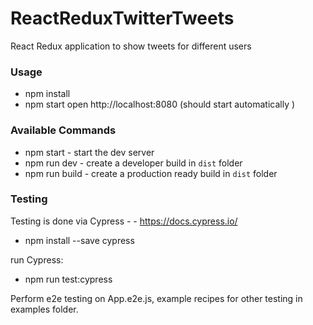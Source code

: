 # ReactReduxTwitterTweets
React Redux application to show tweets for different users


### Usage

- npm install
- npm start
open http://localhost:8080  (should start automatically )


### Available Commands

- npm start - start the dev server
- npm run dev - create a developer build in `dist` folder
- npm run build - create a production ready build in `dist` folder


### Testing

Testing is done via Cypress - - https://docs.cypress.io/

- npm install --save cypress

run Cypress: 
- npm run test:cypress

Perform e2e testing on App.e2e.js, example recipes for other testing in examples folder.
